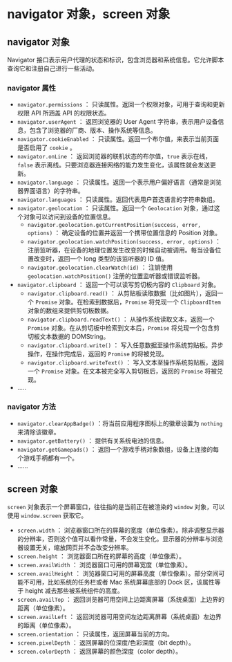 # navigator 对象，screen 对象

## navigator 对象

Navigator 接口表示用户代理的状态和标识，包含浏览器和系统信息。它允许脚本查询它和注册自己进行一些活动。

### navigator 属性

- `navigator.permissions` ： 只读属性。返回一个权限对象，可用于查询和更新权限 API 所涵盖 API 的权限状态。
- `navigator.userAgent` ： 返回浏览器的 User Agent 字符串，表示用户设备信息，包含了浏览器的厂商、版本、操作系统等信息。
- `navigator.cookieEnabled` ： 只读属性。返回一个布尔值，来表示当前页面是否启用了 `cookie` 。
- `navigator.onLine` ： 返回浏览器的联机状态的布尔值，`true` 表示在线，`false` 表示离线。只要浏览器连接网络的能力发生变化，该属性就会发送更新。
- `navigator.language` ： 只读属性。返回一个表示用户偏好语言（通常是浏览器界面语言）的字符串。
- `navigator.languages` ： 只读属性。返回代表用户首选语言的字符串数组。
- `navigator.geolocation` ： 只读属性。返回一个 `Geolocation` 对象，通过这个对象可以访问到设备的位置信息。
  - `navigator.geolocation.getCurrentPosition(success, error, options)` ： 确定设备的位置并返回一个携带位置信息的 Position 对象。
  - `navigator.geolocation.watchPosition(success, error, options)` ： 注册监听器，在设备的地理位置发生改变的时候自动被调用。每当设备位置改变时，返回一个 long 类型的该监听器的 ID 值。
  - `navigator.geolocation.clearWatch(id)` ： 注销使用 `geolocation.watchPosition()` 注册的位置监听器或错误监听器。
- `navigator.clipboard` ： 返回一个可以读写剪切板内容的 `Clipboard` 对象。
  - `navigator.clipboard.read()` ： 从剪贴板读取数据（比如图片），返回一个 `Promise` 对象。在检索到数据后，`Promise` 将兑现一个 `ClipboardItem` 对象的数组来提供剪切板数据。
  - `navigator.clipboard.readText()` ： 从操作系统读取文本，返回一个 `Promise` 对象。在从剪切板中检索到文本后，`Promise` 将兑现一个包含剪切板文本数据的 DOMString。
  - `navigator.clipboard.write()` ： 写入任意数据至操作系统剪贴板。异步操作，在操作完成后，返回的 `Promise` 的将被兑现。
  - `navigator.clipboard.writeText()` ： 写入文本至操作系统剪贴板，返回一个 `Promise` 对象。在文本被完全写入剪切板后，返回的 `Promise` 将被兑现。
- .....

### navigator 方法

- `navigator.clearAppBadge()` ：将当前应用程序图标上的徽章设置为 `nothing` 来清除该徽章。
- `navigator.getBattery()` ： 提供有关系统电池的信息。
- `navigator.getGamepads()` ： 返回一个游戏手柄对象数组，设备上连接的每个游戏手柄都有一个。
- ......

## screen 对象

`screen` 对象表示一个屏幕窗口，往往指的是当前正在被渲染的 `window` 对象，可以使用 `window.screen` 获取它。

- `screen.width` ： 浏览器窗口所在的屏幕的宽度（单位像素）。除非调整显示器的分辨率，否则这个值可以看作常量，不会发生变化。显示器的分辨率与浏览器设置无关，缩放网页并不会改变分辨率。
- `screen.height` ： 浏览器窗口所在的屏幕的高度（单位像素）。
- `screen.availWidth` ： 浏览器窗口可用的屏幕宽度（单位像素）。
- `screen.availHeight` ： 浏览器窗口可用的屏幕高度（单位像素）。部分空间可能不可用，比如系统的任务栏或者 Mac 系统屏幕底部的 Dock 区，该属性等于 height 减去那些被系统组件的高度。
- `screen.availTop` ： 返回浏览器可用空间上边距离屏幕（系统桌面）上边界的距离（单位像素）。
- `screen.availLeft` ： 返回浏览器可用空间左边距离屏幕（系统桌面）左边界的距离（单位像素）。
- `screen.orientation` ： 只读属性，返回屏幕当前的方向。
- `screen.pixelDepth` ： 返回屏幕的位深度/色彩深度（bit depth）。
- `screen.colorDepth` ： 返回屏幕的颜色深度（color depth）。
